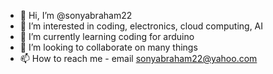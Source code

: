 - 👋 Hi, I’m @sonyabraham22
- 👀 I’m interested in coding, electronics, cloud computing, AI
- 🌱 I’m currently learning coding for arduino
- 💞️ I’m looking to collaborate on many things
- 📫 How to reach me - email sonyabraham22@yahoo.com

<!---
sonyabraham22/sonyabraham22 is a ✨ special ✨ repository because its `README.md` (this file) appears on your GitHub profile.
You can click the Preview link to take a look at your changes.
--->
